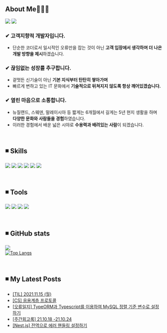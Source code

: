 
<!-- ## 경험에서 나오는 배움을 추구하는 윤송입니다. <br> -->

## About Me🤸🏻‍♀️

  <a href="https://velog.io/@ysong0504" target="_blank"><img src="https://img.shields.io/badge/Blog-3DDC84?style=flat-square&logo=heart&logoColor=red"/></a>  <!-- 벨로그 -->
  <img src="https://img.shields.io/badge/ysong0504@gmail.com-EA4335?style=flat-square&logo=Gmail&logoColor=white"/></a> <!-- 지메일 -->

### ✔ 고객지향적 개발자입니다.
- 단순한 코더로서 일시적인 오류만을 잡는 것이 아닌 **고객 입장에서 생각하며 더 나은 개발 방향을 제시**하겠습니다.
 
### ✔ 끊임없는 성장를 추구합니다.
- 겉멋든 신기술이 아닌 **기본 지식부터 탄탄히 쌓아가며**
- 빠르게 변하고 있는 IT 문화에서 **기술적으로 뒤쳐지지 않도록 항상 깨어있겠습니다.**

### ✔ 열린 마음으로 소통합니다.
- 뉴질랜드, 스웨덴, 말레이시아 등 짧게는 6개월에서 길게는 5년 현지 생활을 하며 **다양한 문화와 사람들을 경험**하였습니다.
- 이러한 경험에서 배운 넓은 시야로 **수용력과 배려있는 사람**이 되겠습니다.

<br>

## ◾ Skills <br>
  <img src="https://img.shields.io/badge/Node.js-339933?style=flat-square&logo=Node.js&logoColor=white"/></a> <!-- node.js -->
  <img src="https://img.shields.io/badge/JavaScript-F7DF1E?style=flat-square&logo=JavaScript&logoColor=white"/></a> <!-- js -->
  <img src="https://img.shields.io/badge/TypeScript-3178C6?style=flat-square&logo=TypeScript&logoColor=white"/></a> <!-- ts -->
  <img src="https://img.shields.io/badge/Python-3776AB?style=flat-square&logo=Python&logoColor=white"/></a> <!-- python -->
  <img src="https://img.shields.io/badge/AWS-232F3E?style=flat-square&logo=Amazon AWS&logoColor=white"/></a> <!-- aws -->
  <img src="https://img.shields.io/badge/MongoDB-47A248?style=flat-square&logo=MongoDB&logoColor=white"/></a> <!-- mongodb -->

<br>
 
## ◾ Tools
  <img src="https://img.shields.io/badge/Notion-000000?style=flat-square&logo=Notion&logoColor=white"/></a> <!-- Notion -->
  <img src="https://img.shields.io/badge/Slack-4A154B?style=flat-square&logo=Slack&logoColor=white"/></a> <!-- slack -->
  <img src="https://img.shields.io/badge/VSCode-007ACC?style=flat-square&logo=Visual Studio Code&logoColor=white"/></a> <!-- vscode -->
  <img src="https://img.shields.io/badge/Git-F05032?style=flat-square&logo=Git&logoColor=white"/></a> <!-- git -->

<br>

## ◾ GitHub stats 
![](https://github-readme-stats.vercel.app/api?username=ysong0504&show_icons=true&theme=buefy) <br>
[![Top Langs](https://github-readme-stats.vercel.app/api/top-langs/?username=ysong0504&layout=compact)](https://github.com/anuraghazra/github-readme-stats)

<br>

## ◾ My Latest Posts
<!-- BLOG-POST-LIST:START -->
- [[TIL] 2021.11.15 &lpar;월&rpar;](https://velog.io/@ysong0504/TIL-2021.11.15-%EC%9B%94)
- [[CS] 응용계층 프로토콜](https://velog.io/@ysong0504/CS-%EC%9D%91%EC%9A%A9%EA%B3%84%EC%B8%B5-%ED%94%84%EB%A1%9C%ED%86%A0%EC%BD%9C)
- [[오류일지] TypeORM과 Typescript를 이용하여 MySQL 정렬 기준 변수로 설정하기](https://velog.io/@ysong0504/%EC%98%A4%EB%A5%98%EC%9D%BC%EC%A7%80-TypeORM%EA%B3%BC-Typescript%EB%A5%BC-%EC%9D%B4%EC%9A%A9%ED%95%98%EC%97%AC-MySQL-%EC%A0%95%EB%A0%AC-%EA%B8%B0%EC%A4%80-%EB%B3%80%EC%88%98%EB%A1%9C-%EC%84%A4%EC%A0%95%ED%95%98%EA%B8%B0)
- [[주간회고록] 21.10.18 -21.10.24](https://velog.io/@ysong0504/%EC%A3%BC%EA%B0%84%ED%9A%8C%EA%B3%A0%EB%A1%9D-21.10.18-21.10.24)
- [[Nest.js] 전역으로 에러 핸들링 설정하기](https://velog.io/@ysong0504/Nest.js-%EC%A0%84%EC%97%AD%EC%9C%BC%EB%A1%9C-%EC%97%90%EB%9F%AC-%ED%95%B8%EB%93%A4%EB%A7%81-%EC%84%A4%EC%A0%95%ED%95%98%EA%B8%B0)
<!-- BLOG-POST-LIST:END -->





<!---
ysong0504/ysong0504 is a ✨ special ✨ repository because its `README.md` (this file) appears on your GitHub profile.
You can click the Preview link to take a look at your changes.
- 📫 How to reach me ...
--->
